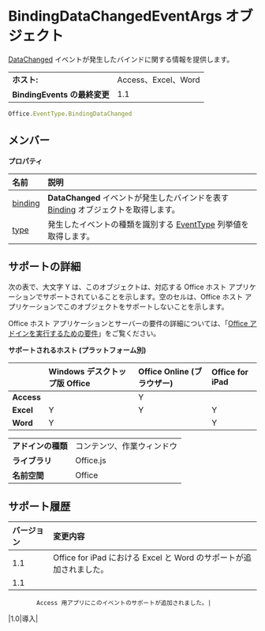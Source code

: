 
# <a name="bindingdatachangedeventargs-object"></a>BindingDataChangedEventArgs オブジェクト
[DataChanged](../../reference/shared/binding.bindingdatachangedevent.md) イベントが発生したバインドに関する情報を提供します。

|||
|:-----|:-----|
|**ホスト:**|Access、Excel、Word|
|**BindingEvents の最終変更**|1.1|

```js
Office.EventType.BindingDataChanged
```


## <a name="members"></a>メンバー


**プロパティ**


|**名前**|**説明**|
|:-----|:-----|
|[binding](../../reference/shared/binding.bindingdatachangedeventargs.binding.md)|**DataChanged** イベントが発生したバインドを表す [Binding](../../reference/shared/binding.md) オブジェクトを取得します。|
|[type](../../reference/shared/binding.bindingdatachangedeventargs.type.md)|発生したイベントの種類を識別する [EventType](../../reference/shared/eventtype-enumeration.md) 列挙値を取得します。|

## <a name="support-details"></a>サポートの詳細


次の表で、大文字 Y は、このオブジェクトは、対応する Office ホスト アプリケーションでサポートされていることを示します。空のセルは、Office ホスト アプリケーションでこのオブジェクトをサポートしないことを示します。

Office ホスト アプリケーションとサーバーの要件の詳細については、「[Office アドインを実行するための要件](../../docs/overview/requirements-for-running-office-add-ins.md)」をご覧ください。


**サポートされるホスト (プラットフォーム別)**


||**Windows デスクトップ版 Office**|**Office Online (ブラウザー)**|**Office for iPad**|
|:-----|:-----|:-----|:-----|
|**Access**||Y||
|**Excel**|Y|Y|Y|
|**Word**|Y||Y|

|||
|:-----|:-----|
|**アドインの種類**|コンテンツ、作業ウィンドウ|
|**ライブラリ**|Office.js|
|**名前空間**|Office|

## <a name="support-history"></a>サポート履歴




|**バージョン**|**変更内容**|
|:-----|:-----|
|1.1|Office for iPad における Excel と Word のサポートが追加されました。|
|1.1|
            Access 用アプリにこのイベントのサポートが追加されました。|
|1.0|導入|
